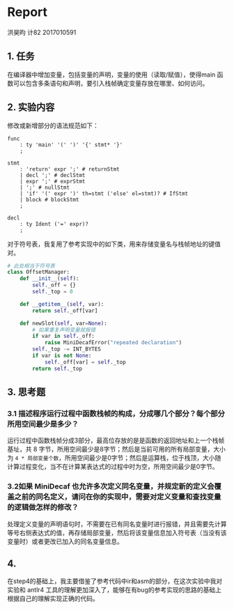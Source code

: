 # Report

洪昊昀    计82    2017010591

## 1. 任务

在编译器中增加变量，包括变量的声明，变量的使用（读取/赋值），使得main 函数可以包含多条语句和声明，要引入栈帧确定变量存放在哪里、如何访问。

## 2. 实验内容

修改或新增部分的语法规范如下：

```
func
    : ty 'main' '(' ')' '{' stmt* '}'
    ;

stmt
    : 'return' expr ';' # returnStmt
    | decl ';' # declStmt
    | expr ';' # exprStmt
    | ';' # nullStmt
    | 'if' '(' expr ')' th=stmt ('else' el=stmt)? # IfStmt
    | block # blockStmt
    ;
	
decl
	: ty Ident ('=' expr)?
	;
```

对于符号表，我复用了参考实现中的如下类，用来存储变量名与栈帧地址的键值对。

```python
# 此处相当于符号表
class OffsetManager:
    def __init__(self):
        self._off = {}
        self._top = 0

    def __getitem__(self, var):
        return self._off[var]

    def newSlot(self, var=None):
        # 如果重复声明变量就报错
        if var in self._off:
            raise MiniDecafError("repeated declaration")
        self._top -= INT_BYTES
        if var is not None:
            self._off[var] = self._top
        return self._top
```

## 3. 思考题

### 3.1 描述程序运行过程中函数栈帧的构成，分成哪几个部分？每个部分所用空间最少是多少？

运行过程中函数栈帧分成3部分，最高位存放的是是函数的返回地址和上一个栈帧基址，共 8 字节，所用空间最少是8字节；然后是当前可用的所有局部变量，大小为 `4 * 局部变量个数`，所用空间最少是0字节；然后是运算栈，位于栈顶，大小随计算过程变化，当不在计算某表达式的过程中时为空，所用空间最少是0字节。

### 3.2如果 MiniDecaf 也允许多次定义同名变量，并规定新的定义会覆盖之前的同名定义，请问在你的实现中，需要对定义变量和查找变量的逻辑做怎样的修改？

处理定义变量的声明语句时，不需要在已有同名变量时进行报错，并且需要先计算等号右侧表达式的值，再存储局部变量，然后将该变量信息加入符号表（当没有该变量时）或者更改已加入的同名变量信息。

## 4.

在step4的基础上，我主要借鉴了参考代码中ir和asm的部分，在这次实验中我对实验和 antlr4 工具的理解更加深入了，能够在有bug的参考实现的思路的基础上根据自己的理解实现正确的代码。


